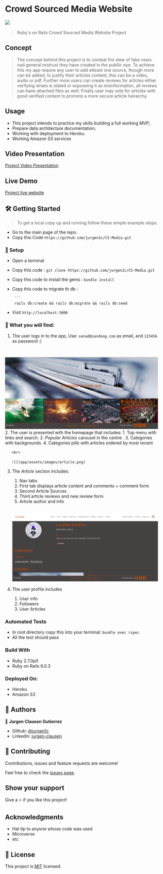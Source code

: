 # Crowd Sourced Media Website


![](https://img.shields.io/badge/Microverse-blueviolet)



> Ruby's on Rails Crowd Sourced Media Website Project 

## Concept
>  The concept behind this project is to combat the slew of fake news nad general mistrust they have created in the publlic eye. To achieve this my app require any user to add atleast one source, though more can be added, to justify their articles content, this can be a video, audio or pdf. Further more users can create reviews for articles either verifying whats is stated or exposeing it as misinformation, all reviews can have attached files as well. Finally user may vote for articles with good verified content to promote a more secure article heirarchy. 
## Usage

- This project intends to practice my skills building a full working MVP;
- Prepare data architecture documentation;
- Working with deployment to Heroku.
- Working Amazon S3 services<br>

## Video Presentation

[Project Video Presentation](https://www.loom.com/share/8e31b4dad9964eaeab5b5325e7bb85e1)

## Live Demo

[Project live website](https://crowd-sourced-media.herokuapp.com/)



   
  
## 🛠 Getting Started

> To get a local copy up and running follow these simple example steps.

- Go to the main page of the repo.
- Copy this Code `https://github.com/jurgen1c/CS-Media.git`




### 📝 Setup

 - Open a terminal
 
 - Copy this code : 
        ```
        git clone https://github.com/jurgen1c/CS-Media.git
        ```
 - Copy this code to install the gems :
         ```
        bundle install
        ```
 - Copy this code to migrate th db :
 
        ```
        rails db:create && rails db:migrate && rails db:seed
               
        
- Visit `http://localhost:3000`

### 📝 What you will find:
   1. The user logs in to the app, Use: `sanad@sandoog.com` as email, and `123456` as password :)
   
   <br>
   
   ![](app/assets/images/home.png)
   2. The user is presented with the homepage that includes:
       1. Top menu with links and search.
       2. *Popular Articles* carousel in the centre .
       3. Categories with backgrounds.
       4. Categories pills with articles ordered by most recent
       
       <br>
       
       ![](app/assets/images/article.png)
   3. The *Article* section includes:
       1. Nav tabs
       2. First tab displays article content and comments + comment form
       3. Second Article Sources
       4. Third article reviews and new review form
       1. Article author and info
       
       <br>
       
       ![](app/assets/images/user.png)
   4. The user profile includes
       1. User info
       2. Followers
       3. User Articles
   
### Automated Tests

- In root directory copy this into your terminal:
            ```
           bundle exec rspec
            ```
- All the test should pass   

### Build With

- Ruby 2.7.0p0
- Ruby on Rails 6.0.3

### Deployed On:
- Heroku
- Amazon S3         

## 👤 Authors


👤 **Jurgen Clausen Gutierrez**

- Github: [@jurgen1c](https://github.com/jurgen1c)
- LinkedIn: [jurgen-clausen](https://www.linkedin.com/in/jurgen-clausen-2740061a9/)


## 🤝 Contributing

Contributions, issues and feature requests are welcome!

Feel free to check the [issues page](issues/).

## Show your support

Give a ⭐️ if you like this project!

## Acknowledgments

- Hat tip to anyone whose code was used
- Microverse
- etc

## 📝 License

This project is [MIT](lic.url) licensed.
